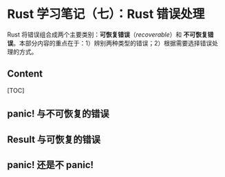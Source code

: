 # Rust 学习笔记（七）：Rust 错误处理

Rust 将错误组合成两个主要类别：**可恢复错误**（*recoverable*）和 **不可恢复错误**。本部分内容的重点在于：1）辨别两种类型的错误；2）根据需要选择错误处理的方式。

## Content

[TOC]

## panic! 与不可恢复的错误



## Result 与可恢复的错误



## panic! 还是不 panic!



